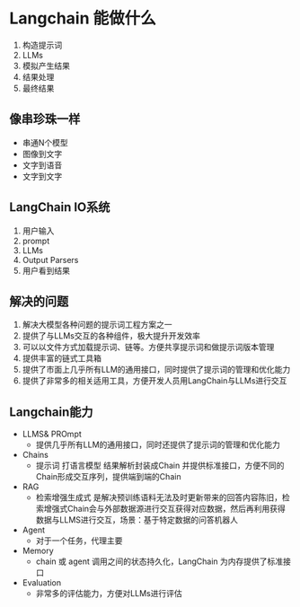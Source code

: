 # Langchain 能做什么
1. 构造提示词
2. LLMs
3. 模拟产生结果
4. 结果处理
5. 最终结果
## 像串珍珠一样 
- 串通N个模型
- 图像到文字
- 文字到语音
- 文字到文字
## LangChain IO系统
1. 用户输入
2. prompt
3. LLMs
4. Output Parsers
5. 用户看到结果
## 解决的问题
1. 解决大模型各种问题的提示词工程方案之一
2. 提供了与LLMs交互的各种组件，极大提升开发效率
3. 可以以文件方式加载提示词、链等。方便共享提示词和做提示词版本管理
4. 提供丰富的链式工具箱
5. 提供了市面上几乎所有LLM的通用接口，同时提供了提示词的管理和优化能力
6. 提供了非常多的相关适用工具，方便开发人员用LangChain与LLMs进行交互
## Langchain能力
- LLMS& PROmpt
    - 提供几乎所有LLM的通用接口，同时还提供了提示词的管理和优化能力
- Chains
    - 提示词 打语言模型 结果解析封装成Chain 并提供标准接口，方便不同的Chain形成交互序列，提供端到端的Chain
- RAG
    - 检索增强生成式 是解决预训练语料无法及时更新带来的回答内容陈旧，检索增强式Chain会与外部数据源进行交互获得对应数据，然后再利用获得数据与LLMS进行交互，场景：基于特定数据的问答机器人
- Agent
    - 对于一个任务，代理主要
- Memory
    - chain 或 agent 调用之间的状态持久化，LangChain 为内存提供了标准接口
- Evaluation
    - 非常多的评估能力，方便对LLMs进行评估
